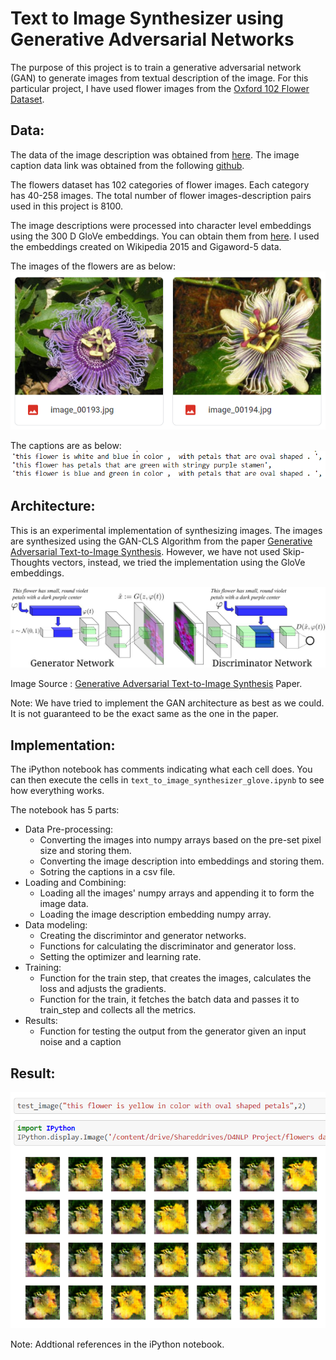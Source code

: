 # Text to Image Synthesizer using Generative Adversarial Networks
The purpose of this project is to train a generative adversarial network (GAN) to generate images from textual description of the image.
For this particular project, I have used flower images from the [Oxford 102 Flower Dataset](https://www.robots.ox.ac.uk/~vgg/data/flowers/102/index.html).

## Data:
The data of the image description was obtained from [here](https://drive.google.com/file/d/0B0ywwgffWnLLcms2WWJQRFNSWXM/view).
The image caption data link was obtained from the following [github](https://github.com/zsdonghao/text-to-image).

The flowers dataset has 102 categories of flower images. Each category has 40-258 images.
The total number of flower images-description pairs used in this project is 8100.

The image descriptions were processed into character level embeddings using the 300 D GloVe embeddings. You can obtain them from [here](https://nlp.stanford.edu/projects/glove/).
I used the embeddings created on Wikipedia 2015 and Gigaword-5 data.

The images of the flowers are as below:
![Flowers](screenshots/Capture2.PNG?raw=true)

The captions are as below:
![Captions](screenshots/Capture1.PNG?raw=true)

## Architecture:
This is an experimental implementation of synthesizing images. The images are synthesized using the GAN-CLS Algorithm from the paper [Generative Adversarial Text-to-Image Synthesis](http://arxiv.org/abs/1605.05396). However, we have not used Skip-Thoughts vectors, instead, we tried the implementation using the GloVe embeddings.

![Model architecture](screenshots/Capture4.jpg)

Image Source : [Generative Adversarial Text-to-Image Synthesis](http://arxiv.org/abs/1605.05396) Paper.

Note: We have tried to implement the GAN architecture as best as we could. It is not guaranteed to be the exact same as the one in the paper.

## Implementation:
The iPython notebook has comments indicating what each cell does.
You can then execute the cells in `text_to_image_synthesizer_glove.ipynb` to see how everything works.

The notebook has 5 parts:
- Data Pre-processing:
    - Converting the images into numpy arrays based on the pre-set pixel size and storing them.
    - Converting the image description into embeddings and storing them.
    - Sotring the captions in a csv file.
- Loading and Combining:
    - Loading all the images' numpy arrays and appending it to form the image data.
    - Loading the image description embedding numpy array.
- Data modeling:
    - Creating the discrimintor and generator networks.
    - Functions for calculating the discriminator and generator loss.
    - Setting the optimizer and learning rate.
- Training:
    - Function for the train step, that creates the images, calculates the loss and adjusts the gradients.
    - Function for the train, it fetches the batch data and passes it to train_step and collects all the metrics.
- Results:
    - Function for testing the output from the generator given an input noise and a caption

## Result:
![Result1](screenshots/Capture3.PNG?raw=true)

Note: Addtional references in the iPython notebook.
